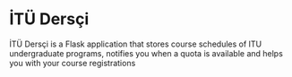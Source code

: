 # İTÜ Dersçi
İTÜ Dersçi is a Flask application that stores course schedules of ITU undergraduate programs, notifies you when a quota is available and helps you with your course registrations
